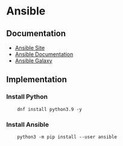 # Ansible
## Documentation
- [Ansible Site](ansible.com)
- [Ansible Documentation](docs.ansible.com)
- [Ansible Galaxy](galaxy.ansible.com)

## Implementation
### Install Python

        dnf install python3.9 -y  

### Install Ansible

        python3 -m pip install --user ansible  